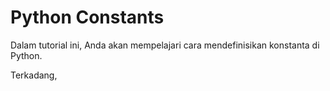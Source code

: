 # Python Constants

Dalam tutorial ini, Anda akan mempelajari cara mendefinisikan konstanta di Python.

Terkadang,